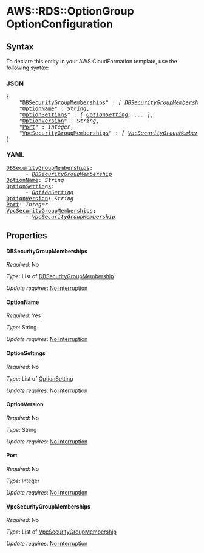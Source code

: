 # AWS::RDS::OptionGroup OptionConfiguration

## Syntax

To declare this entity in your AWS CloudFormation template, use the following syntax:

### JSON

<pre>
{
    "<a href="#dbsecuritygroupmemberships" title="DBSecurityGroupMemberships">DBSecurityGroupMemberships</a>" : <i>[ <a href="dbsecuritygroupmembership.md">DBSecurityGroupMembership</a>, ... ]</i>,
    "<a href="#optionname" title="OptionName">OptionName</a>" : <i>String</i>,
    "<a href="#optionsettings" title="OptionSettings">OptionSettings</a>" : <i>[ <a href="optionsetting.md">OptionSetting</a>, ... ]</i>,
    "<a href="#optionversion" title="OptionVersion">OptionVersion</a>" : <i>String</i>,
    "<a href="#port" title="Port">Port</a>" : <i>Integer</i>,
    "<a href="#vpcsecuritygroupmemberships" title="VpcSecurityGroupMemberships">VpcSecurityGroupMemberships</a>" : <i>[ <a href="vpcsecuritygroupmembership.md">VpcSecurityGroupMembership</a>, ... ]</i>
}
</pre>

### YAML

<pre>
<a href="#dbsecuritygroupmemberships" title="DBSecurityGroupMemberships">DBSecurityGroupMemberships</a>: <i>
      - <a href="dbsecuritygroupmembership.md">DBSecurityGroupMembership</a></i>
<a href="#optionname" title="OptionName">OptionName</a>: <i>String</i>
<a href="#optionsettings" title="OptionSettings">OptionSettings</a>: <i>
      - <a href="optionsetting.md">OptionSetting</a></i>
<a href="#optionversion" title="OptionVersion">OptionVersion</a>: <i>String</i>
<a href="#port" title="Port">Port</a>: <i>Integer</i>
<a href="#vpcsecuritygroupmemberships" title="VpcSecurityGroupMemberships">VpcSecurityGroupMemberships</a>: <i>
      - <a href="vpcsecuritygroupmembership.md">VpcSecurityGroupMembership</a></i>
</pre>

## Properties

#### DBSecurityGroupMemberships

_Required_: No

_Type_: List of <a href="dbsecuritygroupmembership.md">DBSecurityGroupMembership</a>

_Update requires_: [No interruption](https://docs.aws.amazon.com/AWSCloudFormation/latest/UserGuide/using-cfn-updating-stacks-update-behaviors.html#update-no-interrupt)

#### OptionName

_Required_: Yes

_Type_: String

_Update requires_: [No interruption](https://docs.aws.amazon.com/AWSCloudFormation/latest/UserGuide/using-cfn-updating-stacks-update-behaviors.html#update-no-interrupt)

#### OptionSettings

_Required_: No

_Type_: List of <a href="optionsetting.md">OptionSetting</a>

_Update requires_: [No interruption](https://docs.aws.amazon.com/AWSCloudFormation/latest/UserGuide/using-cfn-updating-stacks-update-behaviors.html#update-no-interrupt)

#### OptionVersion

_Required_: No

_Type_: String

_Update requires_: [No interruption](https://docs.aws.amazon.com/AWSCloudFormation/latest/UserGuide/using-cfn-updating-stacks-update-behaviors.html#update-no-interrupt)

#### Port

_Required_: No

_Type_: Integer

_Update requires_: [No interruption](https://docs.aws.amazon.com/AWSCloudFormation/latest/UserGuide/using-cfn-updating-stacks-update-behaviors.html#update-no-interrupt)

#### VpcSecurityGroupMemberships

_Required_: No

_Type_: List of <a href="vpcsecuritygroupmembership.md">VpcSecurityGroupMembership</a>

_Update requires_: [No interruption](https://docs.aws.amazon.com/AWSCloudFormation/latest/UserGuide/using-cfn-updating-stacks-update-behaviors.html#update-no-interrupt)

